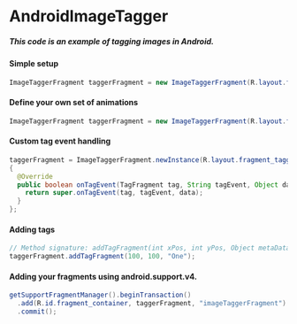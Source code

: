 # AndroidImageTagger
##### This code is an example of tagging images in Android.

#### Simple setup
```java
ImageTaggerFragment taggerFragment = new ImageTaggerFragment(R.layout.fragment_tagger);
````

#### Define your own set of animations
```java
ImageTaggerFragment taggerFragment = new ImageTaggerFragment(R.layout.fragment_tagger, R.anim.zoom_in, R.anim.zoom_out, R.anim.zoom_large, R.anim.zoom_normal);
```

#### Custom tag event handling
```java
taggerFragment = ImageTaggerFragment.newInstance(R.layout.fragment_tagger);
{
  @Override
  public boolean onTagEvent(TagFragment tag, String tagEvent, Object data) {
    return super.onTagEvent(tag, tagEvent, data);
  }
};
```

#### Adding tags
```java
// Method signature: addTagFragment(int xPos, int yPos, Object metaData)
taggerFragment.addTagFragment(100, 100, "One");
```

#### Adding your fragments using android.support.v4.
```java
getSupportFragmentManager().beginTransaction()
  .add(R.id.fragment_container, taggerFragment, "imageTaggerFragment")
  .commit();
```


